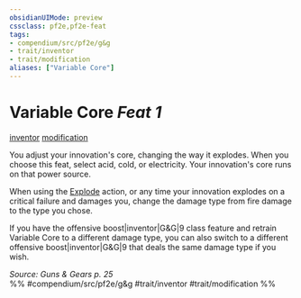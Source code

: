 ```yaml
---
obsidianUIMode: preview
cssclass: pf2e,pf2e-feat
tags:
- compendium/src/pf2e/g&g
- trait/inventor
- trait/modification
aliases: ["Variable Core"]
---
```

# Variable Core  *Feat 1*  
[inventor](Reference/Rules/Traits/inventor-g-g.md "Inventor Class Trait")  [modification](modification-g-g.md "Modification Feat Trait")  


You adjust your innovation's core, changing the way it explodes. When you choose this feat, select acid, cold, or electricity. Your innovation's core runs on that power source.

When using the [Explode](explode-g-g.md) action, or any time your innovation explodes on a critical failure and damages you, change the damage type from fire damage to the type you chose.

If you have the offensive boost|inventor|G&G|9 class feature and retrain Variable Core to a different damage type, you can also switch to a different offensive boost|inventor|G&G|9 that deals the same damage type if you wish.

*Source: Guns & Gears p. 25*  
%% #compendium/src/pf2e/g&g #trait/inventor #trait/modification %%